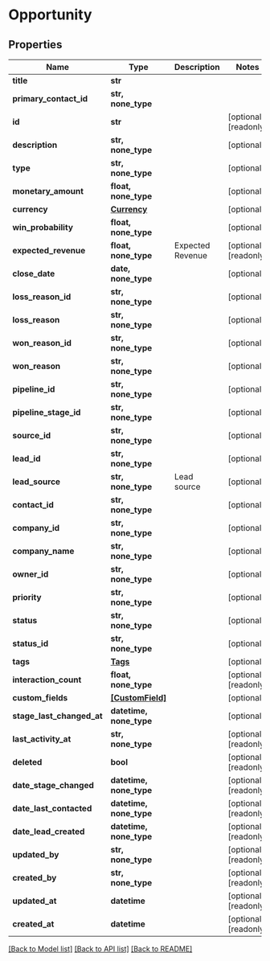 # Opportunity


## Properties
Name | Type | Description | Notes
------------ | ------------- | ------------- | -------------
**title** | **str** |  | 
**primary_contact_id** | **str, none_type** |  | 
**id** | **str** |  | [optional] [readonly] 
**description** | **str, none_type** |  | [optional] 
**type** | **str, none_type** |  | [optional] 
**monetary_amount** | **float, none_type** |  | [optional] 
**currency** | [**Currency**](Currency.md) |  | [optional] 
**win_probability** | **float, none_type** |  | [optional] 
**expected_revenue** | **float, none_type** | Expected Revenue | [optional] [readonly] 
**close_date** | **date, none_type** |  | [optional] 
**loss_reason_id** | **str, none_type** |  | [optional] 
**loss_reason** | **str, none_type** |  | [optional] 
**won_reason_id** | **str, none_type** |  | [optional] 
**won_reason** | **str, none_type** |  | [optional] 
**pipeline_id** | **str, none_type** |  | [optional] 
**pipeline_stage_id** | **str, none_type** |  | [optional] 
**source_id** | **str, none_type** |  | [optional] 
**lead_id** | **str, none_type** |  | [optional] 
**lead_source** | **str, none_type** | Lead source | [optional] 
**contact_id** | **str, none_type** |  | [optional] 
**company_id** | **str, none_type** |  | [optional] 
**company_name** | **str, none_type** |  | [optional] 
**owner_id** | **str, none_type** |  | [optional] 
**priority** | **str, none_type** |  | [optional] 
**status** | **str, none_type** |  | [optional] 
**status_id** | **str, none_type** |  | [optional] 
**tags** | [**Tags**](Tags.md) |  | [optional] 
**interaction_count** | **float, none_type** |  | [optional] [readonly] 
**custom_fields** | [**[CustomField]**](CustomField.md) |  | [optional] 
**stage_last_changed_at** | **datetime, none_type** |  | [optional] 
**last_activity_at** | **str, none_type** |  | [optional] [readonly] 
**deleted** | **bool** |  | [optional] [readonly] 
**date_stage_changed** | **datetime, none_type** |  | [optional] [readonly] 
**date_last_contacted** | **datetime, none_type** |  | [optional] [readonly] 
**date_lead_created** | **datetime, none_type** |  | [optional] [readonly] 
**updated_by** | **str, none_type** |  | [optional] [readonly] 
**created_by** | **str, none_type** |  | [optional] [readonly] 
**updated_at** | **datetime** |  | [optional] [readonly] 
**created_at** | **datetime** |  | [optional] [readonly] 

[[Back to Model list]](../../README.md#documentation-for-models) [[Back to API list]](../../README.md#documentation-for-api-endpoints) [[Back to README]](../../README.md)


